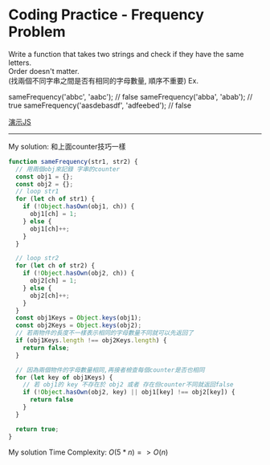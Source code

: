 # Coding Practice - Frequency Problem

Write a function that takes two strings and check if they have the same letters.  
Order doesn't matter.  
(找兩個不同字串之間是否有相同的字母數量, 順序不重要)
Ex.

sameFrequency('abbc', 'aabc'); // false
sameFrequency('abba', 'abab'); // true
sameFrequency('aasdebasdf', 'adfeebed'); // false

[演示JS](./25.js)

---
My solution: 和上面counter技巧一樣

```javascript
function sameFrequency(str1, str2) {
  // 用兩個obj來記錄 字串的counter
  const obj1 = {};
  const obj2 = {};
  // loop str1
  for (let ch of str1) {
    if (!Object.hasOwn(obj1, ch)) {
      obj1[ch] = 1;
    } else {
      obj1[ch]++;
    }
  }

  // loop str2
  for (let ch of str2) {
    if (!Object.hasOwn(obj2, ch)) {
      obj2[ch] = 1;
    } else {
      obj2[ch]++;
    }
  }
  const obj1Keys = Object.keys(obj1);
  const obj2Keys = Object.keys(obj2);
  // 若兩物件的長度不一樣表示相同的字母數量不同就可以先返回了
  if (obj1Keys.length !== obj2Keys.length) {
    return false;
  }

  // 因為兩個物件的字母數量相同,再接者檢查每個counter是否也相同
  for (let key of obj1Keys) {
    // 若 obj1的 key 不存在於 obj2 或者 存在但counter不同就返回false
    if (!Object.hasOwn(obj2, key) || obj1[key] !== obj2[key]) {
      return false
    }
  }

  return true;
}

```

My solution Time Complexity: $O(5*n) => O(n)$
